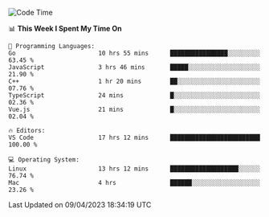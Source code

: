 
<!--START_SECTION:waka-->
![Code Time](http://img.shields.io/badge/Code%20Time-606%20hrs%2035%20mins-blue)

📊 **This Week I Spent My Time On** 

```text
💬 Programming Languages: 
Go                       10 hrs 55 mins      ████████████████░░░░░░░░░   63.45 % 
JavaScript               3 hrs 46 mins       █████░░░░░░░░░░░░░░░░░░░░   21.90 % 
C++                      1 hr 20 mins        ██░░░░░░░░░░░░░░░░░░░░░░░   07.76 % 
TypeScript               24 mins             █░░░░░░░░░░░░░░░░░░░░░░░░   02.36 % 
Vue.js                   21 mins             █░░░░░░░░░░░░░░░░░░░░░░░░   02.04 % 

🔥 Editors: 
VS Code                  17 hrs 12 mins      █████████████████████████   100.00 % 

💻 Operating System: 
Linux                    13 hrs 12 mins      ███████████████████░░░░░░   76.74 % 
Mac                      4 hrs               ██████░░░░░░░░░░░░░░░░░░░   23.26 % 
```


 Last Updated on 09/04/2023 18:34:19 UTC
<!--END_SECTION:waka-->

